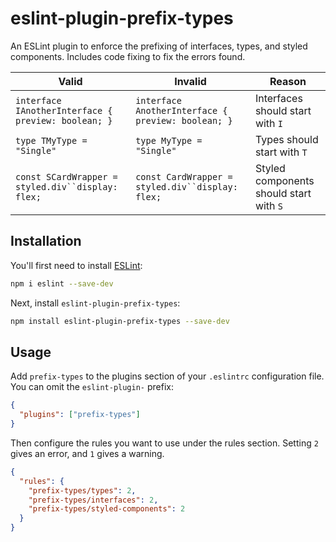 # eslint-plugin-prefix-types

An ESLint plugin to enforce the prefixing of interfaces, types, and styled components. Includes code fixing to fix the errors found.

| Valid                                               | Invalid                                            | Reason                                  |
| --------------------------------------------------- | -------------------------------------------------- | --------------------------------------- |
| `interface IAnotherInterface { preview: boolean; }` | `interface AnotherInterface { preview: boolean; }` | Interfaces should start with `I`        |
| `type TMyType = "Single"`                           | `type MyType = "Single"`                           | Types should start with `T`             |
| ` const SCardWrapper = styled.div``display: flex; ` | ` const CardWrapper = styled.div``display: flex; ` | Styled components should start with `S` |

## Installation

You'll first need to install [ESLint](https://eslint.org/):

```sh
npm i eslint --save-dev
```

Next, install `eslint-plugin-prefix-types`:

```sh
npm install eslint-plugin-prefix-types --save-dev
```

## Usage

Add `prefix-types` to the plugins section of your `.eslintrc` configuration file. You can omit the `eslint-plugin-` prefix:

```json
{
  "plugins": ["prefix-types"]
}
```

Then configure the rules you want to use under the rules section. Setting `2` gives an error, and `1` gives a warning.

```json
{
  "rules": {
    "prefix-types/types": 2,
    "prefix-types/interfaces": 2,
    "prefix-types/styled-components": 2
  }
}
```
